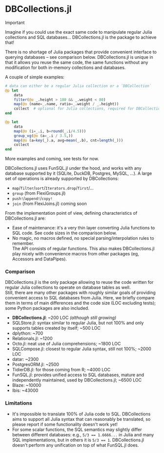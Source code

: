 # DBCollections.jl

> [!IMPORTANT]
> Imagine if you could use the exact same code to manipulate regular Julia collections and SQL databases... DBCollections.jl is the package to achieve that!

There is no shortage of Julia packages that provide convenient interface to querying databases – see comparison below. DBCollections.jl is unique in that it allows you reuse the same code, the same functions without any modification for both in-memory collections and databases.

A couple of simple examples:
```julia
# data can either be a regular Julia collection or a `DBCollection`
@p let
    data
    filter(@o _.height > 180 && _.weight < 80)
    map(@o (name=_.name, ratio=_.weight / _.height))
    collect  # optional for Julia collections, required for DBCollections – returns a StructArray for them
end

@p let
    data
    map(@o (i=_.i, b=round(_.i/4.5)))
    group_vg(@o (a=_.i / 3.5,))
    map(@o (a=key(_).a, avg=mean(_.b), cnt=length(_)))
    collect
end
```
More examples and coming, see tests for now.

DBCollections.jl uses FunSQL.jl under the hood, and works with any database supported by it (SQLite, DuckDB, Postgres, MySQL, ...). A large set of operations is already supported by DBCollections:
- `map`/`filter`/`sort`/`Iterators.drop`/`first`/...
- `group` (from FlexiGroups.jl)
- `push!`/`append!`/`copy!`
- `join` (from FlexiJoins.jl) coming soon

From the implementation point of view, defining characteristics of DBCollections.jl are:
- Ease of maintenance: it's a very thin layer converting Julia functions to SQL code. See code sizes in the comparison below.
- No magic, no macros defined, no special parsing/interpolation rules to remember. \
The API consists of regular functions. This also makes DBCollections.jl play nicely with convenience macros from other packages (eg, Accessors and DataPipes).

### Comparison

DBCollections.jl is the only package allowing to reuse the code written for regular Julia collections to operate on database tables as well. \
Still, there are many other packages with roughly similar goals of providing convenient access to SQL databases from Julia. Here, we briefly compare them in terms of main differences and the code size (LOC excluding tests); some Python packages are also included.
  - **DBCollections.jl**: ~200 LOC *(although still growing)*
  - SQLStore.jl: syntax similar to regular Julia, but not 100% and only supports tables created by itself; ~500 LOC
  - dplython: ~700
  - Relationals.jl: ~1200
  - Octo.jl: neat use of Julia comprehensions; ~1800 LOC
  - SQLCompose.jl: closest to regular Julia syntax, still not 100%; ~2000 LOC
  - datar: ~2300
  - PostgresORM.jl: ~2500
  - TidierDB.jl: for those coming from R; ~4000 LOC
  - FunSQL.jl: provides unified access to SQL databases, mature and independently maintained, used by DBCollections.jl; ~6500 LOC
  - Blaze: ~10000
  - Ibis: ~43000


### Limitations

- It's impossible to translate 100% of Julia code to SQL. DBCollections aims to support all Julia syntax that can reasonably be translated, so please report if some functionality doesn't work yet!
- For some scalar functions, the SQL semantics may slightly differ between different databases: e.g., `5/3 == 1.6666...` in Julia and many SQL implementations, but in others it is `5/3 == 1`.  DBCollections.jl doesn't perform any unification on top of what FunSQL.jl does.
